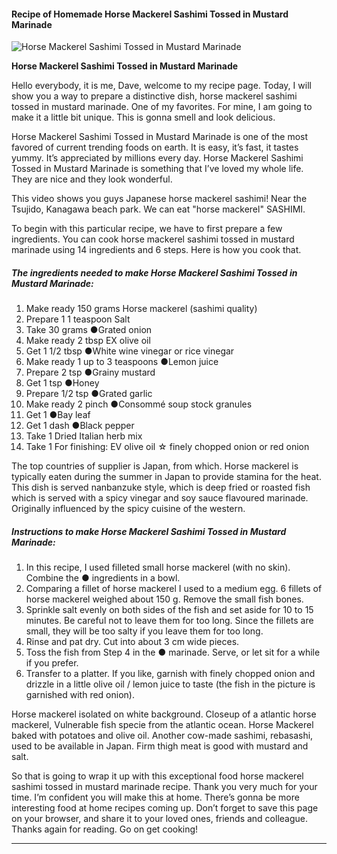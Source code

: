             

#### Recipe of Homemade Horse Mackerel Sashimi Tossed in Mustard Marinade

![Horse Mackerel Sashimi Tossed in Mustard Marinade](https://img-global.cpcdn.com/recipes/6176412890300416/751x532cq70/horse-mackerel-sashimi-tossed-in-mustard-marinade-recipe-main-photo.jpg)

**Horse Mackerel Sashimi Tossed in Mustard Marinade**

Hello everybody, it is me, Dave, welcome to my recipe page. Today, I will show you a way to prepare a distinctive dish, horse mackerel sashimi tossed in mustard marinade. One of my favorites. For mine, I am going to make it a little bit unique. This is gonna smell and look delicious.

Horse Mackerel Sashimi Tossed in Mustard Marinade is one of the most favored of current trending foods on earth. It is easy, it’s fast, it tastes yummy. It’s appreciated by millions every day. Horse Mackerel Sashimi Tossed in Mustard Marinade is something that I’ve loved my whole life. They are nice and they look wonderful.

This video shows you guys Japanese horse mackerel sashimi! Near the Tsujido, Kanagawa beach park. We can eat "horse mackerel" SASHIMI.

To begin with this particular recipe, we have to first prepare a few ingredients. You can cook horse mackerel sashimi tossed in mustard marinade using 14 ingredients and 6 steps. Here is how you cook that.

##### The ingredients needed to make Horse Mackerel Sashimi Tossed in Mustard Marinade:

1.  Make ready 150 grams Horse mackerel (sashimi quality)
2.  Prepare 1 1 teaspoon Salt
3.  Take 30 grams ●Grated onion
4.  Make ready 2 tbsp EX olive oil
5.  Get 1 1/2 tbsp ●White wine vinegar or rice vinegar
6.  Make ready 1 up to 3 teaspoons ●Lemon juice
7.  Prepare 2 tsp ●Grainy mustard
8.  Get 1 tsp ●Honey
9.  Prepare 1/2 tsp ●Grated garlic
10.  Make ready 2 pinch ●Consommé soup stock granules
11.  Get 1 ●Bay leaf
12.  Get 1 dash ●Black pepper
13.  Take 1 Dried Italian herb mix
14.  Take 1 For finishing: EV olive oil ☆ finely chopped onion or red onion

The top countries of supplier is Japan, from which. Horse mackerel is typically eaten during the summer in Japan to provide stamina for the heat. This dish is served nanbanzuke style, which is deep fried or roasted fish which is served with a spicy vinegar and soy sauce flavoured marinade. Originally influenced by the spicy cuisine of the western.

##### Instructions to make Horse Mackerel Sashimi Tossed in Mustard Marinade:

1.  In this recipe, I used filleted small horse mackerel (with no skin). Combine the ● ingredients in a bowl.
2.  Comparing a fillet of horse mackerel I used to a medium egg. 6 fillets of horse mackerel weighed about 150 g. Remove the small fish bones.
3.  Sprinkle salt evenly on both sides of the fish and set aside for 10 to 15 minutes. Be careful not to leave them for too long. Since the fillets are small, they will be too salty if you leave them for too long.
4.  Rinse and pat dry. Cut into about 3 cm wide pieces.
5.  Toss the fish from Step 4 in the ● marinade. Serve, or let sit for a while if you prefer.
6.  Transfer to a platter. If you like, garnish with finely chopped onion and drizzle in a little olive oil / lemon juice to taste (the fish in the picture is garnished with red onion).

Horse mackerel isolated on white background. Closeup of a atlantic horse mackerel, Vulnerable fish specie from the atlantic ocean. Horse Mackerel baked with potatoes and olive oil. Another cow-made sashimi, rebasashi, used to be available in Japan. Firm thigh meat is good with mustard and salt.

So that is going to wrap it up with this exceptional food horse mackerel sashimi tossed in mustard marinade recipe. Thank you very much for your time. I’m confident you will make this at home. There’s gonna be more interesting food at home recipes coming up. Don’t forget to save this page on your browser, and share it to your loved ones, friends and colleague. Thanks again for reading. Go on get cooking!

* * *